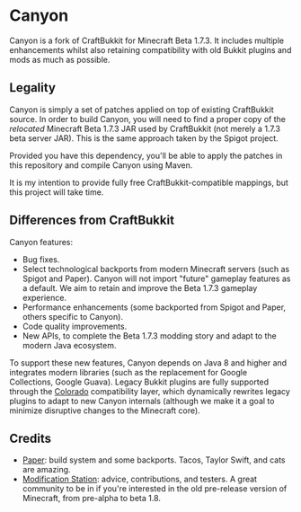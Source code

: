 # Canyon

Canyon is a fork of CraftBukkit for Minecraft Beta 1.7.3. It includes multiple
enhancements whilst also retaining compatibility with old Bukkit plugins and
mods as much as possible.

## Legality

Canyon is simply a set of patches applied on top of existing CraftBukkit source.
In order to build Canyon, you will need to find a proper copy of the _relocated_
Minecraft Beta 1.7.3 JAR used by CraftBukkit (not merely a 1.7.3 beta server JAR).
This is the same approach taken by the Spigot project.

Provided you have this dependency, you'll be able to apply the patches in this
repository and compile Canyon using Maven.

It is my intention to provide fully free CraftBukkit-compatible mappings, but this
project will take time.

## Differences from CraftBukkit

Canyon features:

* Bug fixes.
* Select technological backports from modern Minecraft servers (such as Spigot
  and Paper). Canyon will not import "future" gameplay features as a default.
  We aim to retain and improve the Beta 1.7.3 gameplay experience.
* Performance enhancements (some backported from Spigot and Paper, others specific
  to Canyon).
* Code quality improvements.
* New APIs, to complete the Beta 1.7.3 modding story and adapt to the modern
  Java ecosystem.

To support these new features, Canyon depends on Java 8 and higher and integrates
modern libraries (such as the replacement for Google Collections, Google Guava).
Legacy Bukkit plugins are fully supported through the [Colorado](https://github.com/canyonmodded/colorado)
compatibility layer, which dynamically rewrites legacy plugins to adapt to new
Canyon internals (although we make it a goal to minimize disruptive changes to
the Minecraft core).

## Credits

* [Paper](https://papermc.io/): build system and some backports. Tacos, Taylor
  Swift, and cats are amazing.
* [Modification Station](https://discord.gg/Q2VguhU): advice, contributions,
  and testers. A great community to be in if you're interested in the old
  pre-release version of Minecraft, from pre-alpha to beta 1.8.
